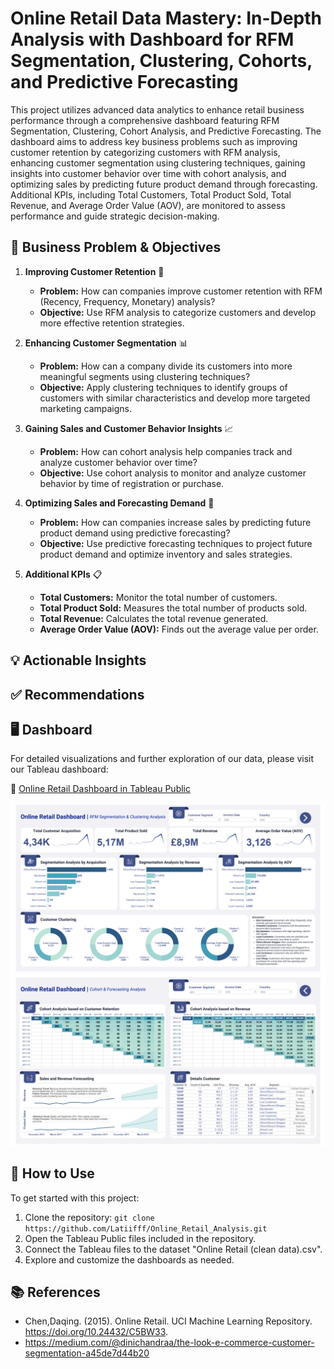 # Online Retail Data Mastery: In-Depth Analysis with Dashboard for RFM Segmentation, Clustering, Cohorts, and Predictive Forecasting
This project utilizes advanced data analytics to enhance retail business performance through a comprehensive dashboard featuring RFM Segmentation, Clustering, Cohort Analysis, and Predictive Forecasting. The dashboard aims to address key business problems such as improving customer retention by categorizing customers with RFM analysis, enhancing customer segmentation using clustering techniques, gaining insights into customer behavior over time with cohort analysis, and optimizing sales by predicting future product demand through forecasting. Additional KPIs, including Total Customers, Total Product Sold, Total Revenue, and Average Order Value (AOV), are monitored to assess performance and guide strategic decision-making.

## 🧩 Business Problem & Objectives 

1. **Improving Customer Retention** 🔄
   - **Problem:** How can companies improve customer retention with RFM (Recency, Frequency, Monetary) analysis?
   - **Objective:** Use RFM analysis to categorize customers and develop more effective retention strategies.

2. **Enhancing Customer Segmentation** 📊
   - **Problem:** How can a company divide its customers into more meaningful segments using clustering techniques?
   - **Objective:** Apply clustering techniques to identify groups of customers with similar characteristics and develop more targeted marketing campaigns.

3. **Gaining Sales and Customer Behavior Insights** 📈
   - **Problem:** How can cohort analysis help companies track and analyze customer behavior over time?
   - **Objective:** Use cohort analysis to monitor and analyze customer behavior by time of registration or purchase.

4. **Optimizing Sales and Forecasting Demand** 🔮
   - **Problem:** How can companies increase sales by predicting future product demand using predictive forecasting?
   - **Objective:** Use predictive forecasting techniques to project future product demand and optimize inventory and sales strategies.

5. **Additional KPIs** 📋
   * **Total Customers:** Monitor the total number of customers.
   * **Total Product Sold:** Measures the total number of products sold.
   * **Total Revenue:** Calculates the total revenue generated.
   * **Average Order Value (AOV):** Finds out the average value per order.

## 💡 Actionable Insights
## ✅ Recommendations
## 🖥️ Dashboard
For detailed visualizations and further exploration of our data, please visit our Tableau dashboard:

🔰 [Online Retail Dashboard in Tableau Public](https://public.tableau.com/views/OnlineRetailDashboard_17228704584530/Dashboard1?:language=en-US&publish=yes&:sid=&:redirect=auth&:display_count=n&:origin=viz_share_link)

![Dashboard Page 1](Dashboard%201%20-%20Segmentation%20%26%20Clustering.png)
![Dashboard Page 2](Dashboard%202%20-%20Cohort%20%26%20Forecasting.png)

## 🚀 How to Use

To get started with this project:
1. Clone the repository: `git clone https://github.com/Latiifff/Online_Retail_Analysis.git`
2. Open the Tableau Public files included in the repository.
3. Connect the Tableau files to the dataset "Online Retail (clean data).csv".
4. Explore and customize the dashboards as needed.
   
## 📚 References
- Chen,Daqing. (2015). Online Retail. UCI Machine Learning Repository. https://doi.org/10.24432/C5BW33.
- https://medium.com/@dinichandraa/the-look-e-commerce-customer-segmentation-a45de7d44b20
